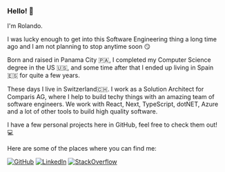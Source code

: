 ### Hello! 👋

I'm Rolando.

I was lucky enough to get into this Software Engineering thing a long time ago and I am not planning to stop anytime soon 😏

Born and raised in Panama City 🇵🇦, I completed my Computer Science degree in the US 🇺🇸, and some time after that I ended up living in Spain 🇪🇸 for quite a few years. 

These days I live in Switzerland🇨🇭. I work as a Solution Architect for Comparis AG, where I help to build techy things with an amazing team of software engineers. We work with React, Next, TypeScript, dotNET, Azure and a lot of other tools to build high quality software.

I have a few personal projects here in GitHub, feel free to check them out! 💻

Here are some of the places where you can find me:

[![GitHub](https://img.shields.io/badge/-GitHub-black?logo=github)](https://github.com/rolspace)
[![LinkedIn](https://img.shields.io/badge/-Rolando%20Ramos-blue?logo=linkedin)](https://www.linkedin.com/in/rolandoramosrestrepo/)
[![StackOverflow](https://img.shields.io/badge/-Stack%20Overflow-orange?logo=stackoverflow&logoColor=white)](https://stackoverflow.com/users/6909765/rolspace)
